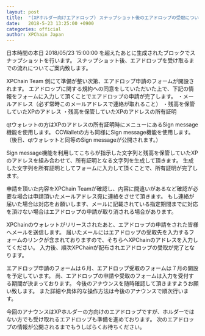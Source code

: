 ```yaml
---
layout: post
title:  "(XPホルダー向けエアドロップ) スナップショット後のエアドロップの受取について"
date:   2018-5-23 13:25:00 +0900
categories: official
author: XPChain Japan
---   
```

日本時間の本日 2018/05/23 15:00:00 を超えたあとに生成されたブロックでスナップショットを行います。
スナップショット後、エアドロップを受け取るまでの流れについてご案内致します。

XPChain Team 側にて準備が整い次第、エアドロップ申請のフォームが開設されます。
エアドロップに関する規約への同意をしていただいた上で、下記の情報をフォームに入力して頂くことでエアドロップの申請が完了します。
・メールアドレス（必ず常時このメールアドレスで連絡が取れること）
・残高を保管していたXPのアドレス
・残高を保管していたXPのアドレスの所有証明

qtウォレットの方はXPのアドレスの所有証明時にメニューにあるSign message機能を使用します。
CCWalletの方も同様にSign message機能を使用します。（後日、qtウォレットと同等のSign messageが公開されます。）

Sign message機能を利用してこちらが指示した文字列と残高を保管していたXPのアドレスを組み合わせて、所有証明となる文字列を生成して頂きます。
生成した文字列を所有証明としてフォームに入力して頂くことで、所有証明が完了します。

申請を頂いた内容をXPChain Teamが確認し、内容に間違いがあるなど確認が必要な場合は申請頂いたメールアドレス宛に連絡をさせて頂きます。
もし連絡が届いた場合は対応をお願いします、メールに記載されている指定期間までに対応を頂けない場合はエアドロップの申請が取り消される場合があります。

XPChainのウォレットがリリースされたあと、エアドロップの申請をされた皆様へメールを送信します。
届いたメールにはエアドロップの受取先を入力するフォームのリンクが含まれておりますので、そちらへXPChainのアドレスを入力してください。
入力後、順次XPChainが配布されエアドロップの受取が完了となります。

エアドロップ申請のフォームは６月、エアドロップ受取のフォームは７月の開設を予定しています。
尚、エアドロップの申請や受取のフォームは入力を受付する期間が決まっております。
今後のアナウンスを随時確認して頂きますようお願い致します。
また詳細や具体的な操作方法は今後のアナウンスで順次行います。

今回のアナウンスはXPホルダーの方向けのエアドロップですが、ホルダーではない方でも受け取れるエアドロップも準備を進めております。
次のエアドロップの情報が公開されるまでもうしばらくお待ちください。
